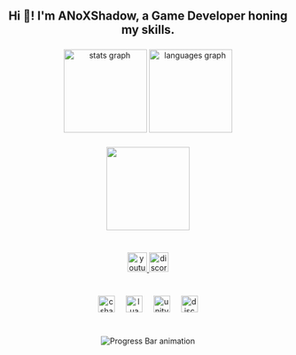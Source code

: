 <br clear="both">

<h2 align="center">Hi 👋! I'm ANoXShadow, a Game Developer honing my skills.</h2>

###

<div align="center">
  <img src="https://github-readme-stats.vercel.app/api?username=anoxshadow&hide_title=false&hide_rank=false&show_icons=true&include_all_commits=true&count_private=true&disable_animations=false&theme=dracula&locale=en&hide_border=false" height="150" alt="stats graph"  />
  <img src="https://github-readme-stats.vercel.app/api/top-langs?username=anoxshadow&locale=en&hide_title=false&layout=compact&card_width=320&langs_count=5&theme=dracula&hide_border=false" height="150" alt="languages graph"  />
</div>

###

<div align="center">
  <img height="150" src="https://cdn.discordapp.com/attachments/702427321742786611/1319670811077902396/giphy.webp?ex=67682037&is=6766ceb7&hm=c5529c05d5c6b0ca8f1605e46a25158988df21ed8e364141d0a43610da98b075&"  />
</div>

###

<br clear="both">

<div align="center">
  <a href="https://www.youtube.com/@anoxstudios" target="_blank">
    <img src="https://img.shields.io/static/v1?message=Youtube&logo=youtube&label=&color=FF0000&logoColor=white&labelColor=&style=for-the-badge" height="35" alt="youtube logo"  />
  </a>
  <a href="https://discord.gg/gbJ5SyBJBv" target="_blank">
    <img src="https://img.shields.io/static/v1?message=Discord&logo=discord&label=&color=7289DA&logoColor=white&labelColor=&style=for-the-badge" height="35" alt="discord logo"  />
  </a>
</div>

###

<br clear="both">

<div align="center">
  <img src="https://cdn.jsdelivr.net/gh/devicons/devicon/icons/csharp/csharp-original.svg" height="30" alt="csharp logo"  />
  <img width="12" />
  <img src="https://cdn.jsdelivr.net/gh/devicons/devicon/icons/lua/lua-original.svg" height="30" alt="lua logo"  />
  <img width="12" />
  <img src="https://cdn.jsdelivr.net/gh/devicons/devicon/icons/unity/unity-original.svg" height="30" alt="unity logo"  />
  <img width="12" />
  <img src="https://cdn.simpleicons.org/discord/5865F2" height="30" alt="discord logo"  />
</div>

###

<br clear="both">

<!-- Replace the snake animation with progress bar animation -->
<div align="center">
  <img src="https://github.com/anoxshadow/anoxshadow/blob/output/progress.svg" alt="Progress Bar animation" />
</div>

###
